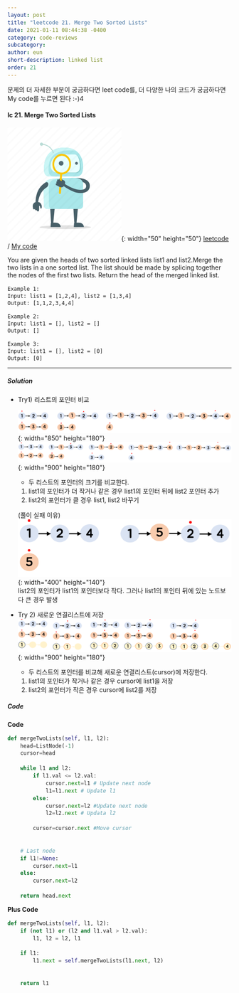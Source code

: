 ```yaml
---
layout: post
title: "leetcode 21. Merge Two Sorted Lists"
date: 2021-01-11 08:44:38 -0400
category: code-reviews
subcategory: 
author: eun
short-description: linked list
order: 21
---
```


문제의 더 자세한 부분이 궁금하다면 leet code를, 더 다양한 나의 코드가 궁금하다면 My code를 누르면 된다 :-)4


#### lc 21. Merge Two Sorted Lists

![Image Alt 텍스트](/assets/link.png){: width="50" height="50"} <a href="https://leetcode.com/problems/merge-two-sorted-lists/">leetcode</a>  /  <a href="">  My code</a>

You are given the heads of two sorted linked lists list1 and list2.Merge the two lists in a one sorted list. The list should be made by splicing together the nodes of the first two lists. Return the head of the merged linked list.

``` 
Example 1:
Input: list1 = [1,2,4], list2 = [1,3,4]
Output: [1,1,2,3,4,4]
```
``` 
Example 2:
Input: list1 = [], list2 = []
Output: []
```
``` 
Example 3:
Input: list1 = [], list2 = [0]
Output: [0]
```
---
##### Solution
- Try1) 리스트의 포인터 비교

    ![Image Alt 텍스트](/assets/images/cr02_01.png){: width="850" height="180"}     
    ![Image Alt 텍스트](/assets/images/cr02_04.png){: width="900" height="180"}       
    + 두 리스트의 포인터의 크기를 비교한다.
    1. list1의 포인터가 더 작거나 같은 경우 list1의 포인터 뒤에 list2 포인터 추가
    2. list2의 포인터가 클 경우 list1, list2 바꾸기

    (풀이 실패 이유)     
    ![Image Alt 텍스트](/assets/images/cr02_05.png){: width="400" height="140"}  
    list2의 포인터가 list1의 포인터보다 작다. 그러나 list1의 포인터 뒤에 있는 노드보다 큰 경우 발생 

- Try 2) 새로운 연결리스트에 저장   
    ![Image Alt 텍스트](/assets/images/cr02_03.png){: width="900" height="180"}  
    + 두 리스트의 포인터를 비교해 새로운 연결리스트(cursor)에 저장한다.
       
    1. list1의 포인터가 작거나 같은 경우 cursor에 list1을 저장      
    2. list2의 포인터가 작은 경우 cursor에 list2를 저장

    
##### Code
**Code**
```python
def mergeTwoLists(self, l1, l2):
    head=ListNode(-1)
    cursor=head
    
    while l1 and l2:
        if l1.val <= l2.val:
            cursor.next=l1 # Update next node
            l1=l1.next # Update l1
        else:
            cursor.next=l2 #Update next node
            l2=l2.next # Updata l2
        
        cursor=cursor.next #Move cursor
    
    
    # Last node  
    if l1!=None:
        cursor.next=l1
    else:
        cursor.next=l2
        
    return head.next
```

**Plus Code**
```python
def mergeTwoLists(self, l1, l2):
    if (not l1) or (l2 and l1.val > l2.val):
        l1, l2 = l2, l1

    if l1:
        l1.next = self.mergeTwoLists(l1.next, l2)


    return l1
```
